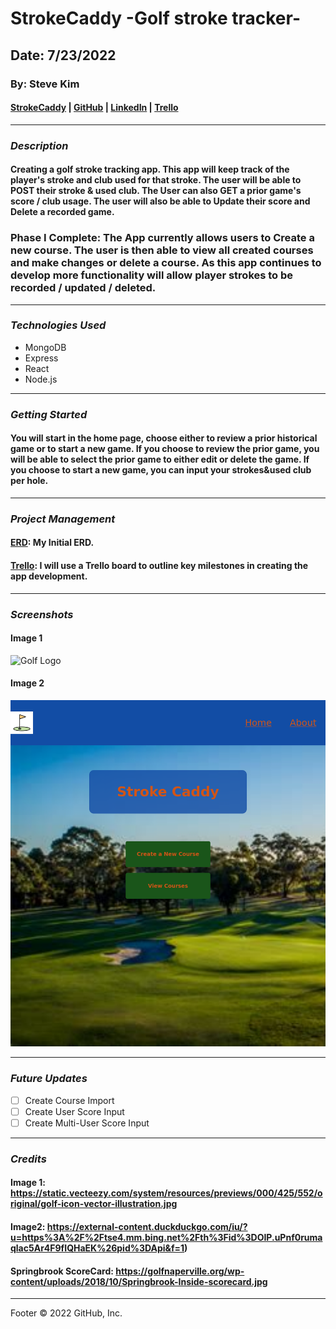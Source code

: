 # StrokeCaddy -Golf stroke tracker-

## Date: 7/23/2022

### By: Steve Kim

#### [StrokeCaddy](https://strokecaddy.herokuapp.com/) | [GitHub](https://github.com/Skim1571) | [LinkedIn](https://www.linkedin.com/in/steve-kim-b641541b/) | [Trello](https://trello.com/b/c63ML0GP/stroke-caddy)

---

### **_Description_**

#### Creating a golf stroke tracking app. This app will keep track of the player's stroke and club used for that stroke. The user will be able to POST their stroke & used club. The User can also GET a prior game's score / club usage. The user will also be able to Update their score and Delete a recorded game.

### Phase I Complete: The App currently allows users to Create a new course. The user is then able to view all created courses and make changes or delete a course. As this app continues to develop more functionality will allow player strokes to be recorded / updated / deleted.

---

### **_Technologies Used_**

- MongoDB
- Express
- React
- Node.js

---

### **_Getting Started_**

#### You will start in the home page, choose either to review a prior historical game or to start a new game. If you choose to review the prior game, you will be able to select the prior game to either edit or delete the game. If you choose to start a new game, you can input your strokes&used club per hole.

---
### **_Project Management_**

#### [ERD](): My Initial ERD.

#### [Trello](https://trello.com/b/c63ML0GP/stroke-caddy): I will use a Trello board to outline key milestones in creating the app development.
---

### **_Screenshots_**

#### Image 1
![Golf Logo](https://static.vecteezy.com/system/resources/previews/000/425/552/original/golf-icon-vector-illustration.jpg)

#### Image 2
![HomePage](./images/Stroke_Caddy.png)

---

### **_Future Updates_**

- [ ] Create Course Import
- [ ] Create User Score Input
- [ ] Create Multi-User Score Input

---

### **_Credits_**

#### Image 1: https://static.vecteezy.com/system/resources/previews/000/425/552/original/golf-icon-vector-illustration.jpg

#### Image2: https://external-content.duckduckgo.com/iu/?u=https%3A%2F%2Ftse4.mm.bing.net%2Fth%3Fid%3DOIP.uPnf0rumaqlac5Ar4F9fIQHaEK%26pid%3DApi&f=1)

#### Springbrook ScoreCard: https://golfnaperville.org/wp-content/uploads/2018/10/Springbrook-Inside-scorecard.jpg
---

Footer
© 2022 GitHub, Inc.
